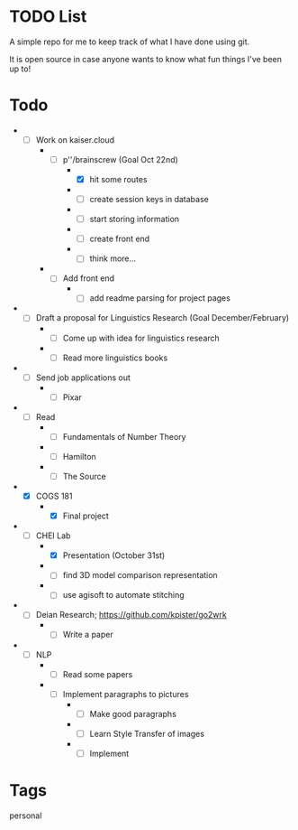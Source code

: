 # TODO List

A simple repo for me to keep track of what I have done using git.

It is open source in case anyone wants to know what fun things I've been up to!

# Todo

* - [ ] Work on kaiser.cloud
    * - [ ] p''/brainscrew (Goal Oct 22nd)
        * - [x] hit some routes
        * - [ ] create session keys in database
        * - [ ] start storing information
        * - [ ] create front end
        * - [ ] think more... 
    * - [ ] Add front end
        * - [ ] add readme parsing for project pages
* - [ ] Draft a proposal for Linguistics Research (Goal December/February)
    * - [ ] Come up with idea for linguistics research
    * - [ ] Read more linguistics books
* - [ ] Send job applications out
    * - [ ] Pixar
* - [ ] Read
    * - [ ] Fundamentals of Number Theory
    * - [ ] Hamilton
    * - [ ] The Source
* - [x] COGS 181
    * - [x] Final project
* - [ ] CHEI Lab
    * - [x] Presentation (October 31st)
    * - [ ] find 3D model comparison representation
    * - [ ] use agisoft to automate stitching
* - [ ] Deian Research; https://github.com/kpister/go2wrk
    * - [ ] Write a paper
* - [ ] NLP
    * - [ ] Read some papers
    * - [ ] Implement paragraphs to pictures
        * - [ ] Make good paragraphs
        * - [ ] Learn Style Transfer of images
        * - [ ] Implement
        
# Tags
personal
